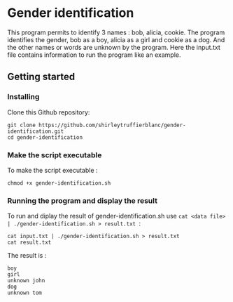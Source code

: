 # Gender identification
This program permits to identify 3 names : bob, alicia, cookie. The program identifies the gender, bob as a boy, alicia as a girl and cookie as a dog. And the other names or words are unknown by the program.
Here the input.txt file contains information to run the program like an example.

## Getting started
### Installing 

Clone this Github repository:
```
git clone https://github.com/shirleytruffierblanc/gender-identification.git
cd gender-identification
```
### Make the script executable

To make the script executable :
```
chmod +x gender-identification.sh
```
### Running the program and display the result

To run and diplay the result of gender-identification.sh use `cat <data file> | ./gender-identification.sh > result.txt
 `:

```
cat input.txt | ./gender-identification.sh > result.txt
cat result.txt
```
The result is : 
```
boy
girl
unknown john
dog
unknown tom

```

